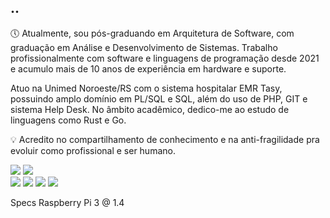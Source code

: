 
## ..

🕔 Atualmente, sou pós-graduando em Arquitetura de Software, com graduação em Análise e Desenvolvimento de Sistemas. Trabalho profissionalmente com software e linguagens de programação desde 2021 e acumulo mais de 10 anos de experiência em hardware e suporte.

Atuo na Unimed Noroeste/RS com o sistema hospitalar EMR Tasy, possuindo amplo domínio em PL/SQL e SQL, além do uso de PHP, GIT e sistema Help Desk. 
No âmbito acadêmico, dedico-me ao estudo de linguagens como Rust e Go.

💡 Acredito no compartilhamento de conhecimento e na anti-fragilidade pra evoluir como profissional e ser humano.

<div>
<a href="https://www.linkedin.com/in/guilhermethomas/" target="_blank"><img src="https://img.shields.io/badge/-LinkedIn-%230077B5?style=for-the-badge&logo=linkedin&logoColor=white" target="_blank"></a>
<a href="https://dev.to/guithomas" target="_blank"><img src="https://img.shields.io/badge/dev.to-0A0A0A?style=for-the-badge&logo=dev.to&logoColor=white" target="_blank"></a>
 
</div>

<div>
 <img src="https://img.shields.io/badge/Java-ED8B00?style=for-the-badge&logo=java&logoColor=white" target="_blank">
 <img src="https://img.shields.io/badge/rust-%23000000.svg?style=for-the-badge&logo=rust&logoColor=white" target="_blank">
 <img src="https://img.shields.io/badge/postgres-%23316192.svg?style=for-the-badge&logo=postgresql&logoColor=white" target="_blank">
 <img src="https://img.shields.io/badge/shell_script-%23121011.svg?style=for-the-badge&logo=gnu-bash&logoColor=white" target="_blank">

 

 
</div>

Specs
Raspberry Pi 3 @ 1.4
  

